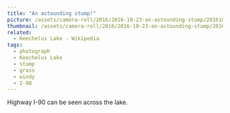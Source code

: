 ```yaml
---
title: "An astounding stump!"
picture: /assets/camera-roll/2016/2016-10-23-an-astounding-stump/20161023_205830041_iOS.jpg
thumbnail: /assets/camera-roll/2016/2016-10-23-an-astounding-stump/20161023_205830041_iOS-thumbnail.jpg
related:
  - Keechelus Lake - Wikipedia
tags:
  - photograph
  - Keechelus Lake
  - stump
  - grass
  - windy
  - I-90
---
```

Highway I-90 can be seen across the lake.